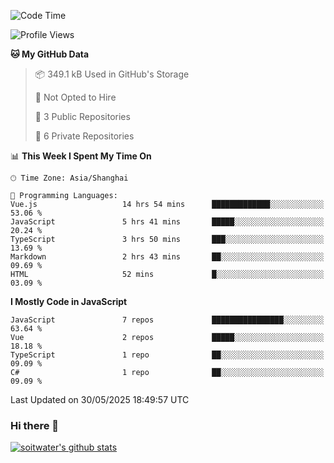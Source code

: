 <!--START_SECTION:waka-->
![Code Time](http://img.shields.io/badge/Code%20Time-5%2C085%20hrs%201%20min-blue)

![Profile Views](http://img.shields.io/badge/Profile%20Views-0-blue)

**🐱 My GitHub Data** 

> 📦 349.1 kB Used in GitHub's Storage 
 > 
> 🚫 Not Opted to Hire
 > 
> 📜 3 Public Repositories 
 > 
> 🔑 6 Private Repositories 
 > 
📊 **This Week I Spent My Time On** 

```text
🕑︎ Time Zone: Asia/Shanghai

💬 Programming Languages: 
Vue.js                   14 hrs 54 mins      █████████████░░░░░░░░░░░░   53.06 % 
JavaScript               5 hrs 41 mins       █████░░░░░░░░░░░░░░░░░░░░   20.24 % 
TypeScript               3 hrs 50 mins       ███░░░░░░░░░░░░░░░░░░░░░░   13.69 % 
Markdown                 2 hrs 43 mins       ██░░░░░░░░░░░░░░░░░░░░░░░   09.69 % 
HTML                     52 mins             █░░░░░░░░░░░░░░░░░░░░░░░░   03.09 % 
```

**I Mostly Code in JavaScript** 

```text
JavaScript               7 repos             ████████████████░░░░░░░░░   63.64 % 
Vue                      2 repos             █████░░░░░░░░░░░░░░░░░░░░   18.18 % 
TypeScript               1 repo              ██░░░░░░░░░░░░░░░░░░░░░░░   09.09 % 
C#                       1 repo              ██░░░░░░░░░░░░░░░░░░░░░░░   09.09 % 
```




 Last Updated on 30/05/2025 18:49:57 UTC
<!--END_SECTION:waka-->

### Hi there 👋
[![soitwater's github stats](https://github-readme-stats.vercel.app/api?username=soitwater)](https://github.com/soitwater/github-readme-stats)
